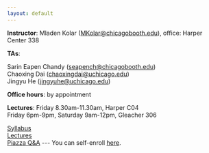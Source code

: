 ```yaml
---
layout: default
---
```


**Instructor**: Mladen Kolar ([MKolar@chicagobooth.edu](mailto:MKolar@chicagobooth.edu)), office: Harper Center 338   

**TAs**:

  Sarin Eapen Chandy ([seapench@chicagobooth.edu](mailto:seapench@chicagobooth.edu))  
  Chaoxing Dai ([chaoxingdai@uchicago.edu](mailto:chaoxingdai@uchicago.edu))  
  Jingyu He ([jingyuhe@uchicago.edu](mailto:jingyuhe@uchicago.edu))  

**Office hours**: by appointment  

**Lectures**:
Friday 8.30am-11.30am, Harper C04  
Friday 6pm-9pm, Saturday 9am-12pm, Gleacher 306

[Syllabus](syllabus)  
[Lectures](lectures)  
[Piazza Q&A](https://piazza.com/chicagobooth/winter2017/bus41204/home)  --- You can self-enroll [here](https://piazza.com/chicagobooth/winter2017/bus41204).
